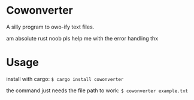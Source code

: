 # Cowonverter

A silly program to owo-ify text files. 
 
 am absolute rust noob pls help me with the error handling thx


# Usage

install with cargo:
`$ cargo install cowonverter`

the command just needs the file path to work:
`$ cowonverter example.txt`
